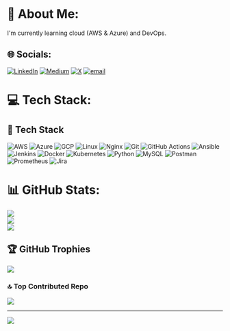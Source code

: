 # 💫 About Me:
I'm currently learning cloud (AWS & Azure) and DevOps. 


## 🌐 Socials:
[![LinkedIn](https://img.shields.io/badge/LinkedIn-%230077B5.svg?logo=linkedin&logoColor=white)](https://linkedin.com/in/bhupendrabhati) [![Medium](https://img.shields.io/badge/Medium-12100E?logo=medium&logoColor=white)](https://medium.com/@https://medium.com/@bhupendrabhati) [![X](https://img.shields.io/badge/X-black.svg?logo=X&logoColor=white)](https://x.com/bhupendra_bhati) [![email](https://img.shields.io/badge/Email-D14836?logo=gmail&logoColor=white)](mailto:bhupendrabhati05@gmail.com) 

# 💻 Tech Stack:
## 🚀 Tech Stack

![AWS](https://img.shields.io/badge/AWS-232F3E?style=for-the-badge&logo=amazon-aws&logoColor=FF9900) 
![Azure](https://img.shields.io/badge/Azure-0078D4?style=for-the-badge&logo=microsoft-azure&logoColor=white) 
![GCP](https://img.shields.io/badge/GCP-4285F4?style=for-the-badge&logo=google-cloud&logoColor=white) 
![Linux](https://img.shields.io/badge/Linux-FCC624?style=for-the-badge&logo=linux&logoColor=black) 
![Nginx](https://img.shields.io/badge/Nginx-009639?style=for-the-badge&logo=nginx&logoColor=white) 
![Git](https://img.shields.io/badge/Git-F05032?style=for-the-badge&logo=git&logoColor=white) 
![GitHub Actions](https://img.shields.io/badge/GitHub%20Actions-2088FF?style=for-the-badge&logo=github-actions&logoColor=white) 
![Ansible](https://img.shields.io/badge/Ansible-EE0000?style=for-the-badge&logo=ansible&logoColor=white) 
![Jenkins](https://img.shields.io/badge/Jenkins-D24939?style=for-the-badge&logo=jenkins&logoColor=white) 
![Docker](https://img.shields.io/badge/Docker-2496ED?style=for-the-badge&logo=docker&logoColor=white) 
![Kubernetes](https://img.shields.io/badge/Kubernetes-326CE5?style=for-the-badge&logo=kubernetes&logoColor=white) 
![Python](https://img.shields.io/badge/Python-3670A0?style=for-the-badge&logo=python&logoColor=ffdd54) 
![MySQL](https://img.shields.io/badge/MySQL-4479A1?style=for-the-badge&logo=mysql&logoColor=white) 
![Postman](https://img.shields.io/badge/Postman-FF6C37?style=for-the-badge&logo=postman&logoColor=white) 
![Prometheus](https://img.shields.io/badge/Prometheus-E6522C?style=for-the-badge&logo=Prometheus&logoColor=white) 
![Jira](https://img.shields.io/badge/jira-%230A0FFF.svg?style=for-the-badge&logo=jira&logoColor=white) 

# 📊 GitHub Stats:
![](https://github-readme-stats.vercel.app/api?username=bhupendrabhati&theme=ambient_gradient&hide_border=false&include_all_commits=false&count_private=false)<br/>
![](https://nirzak-streak-stats.vercel.app/?user=bhupendrabhati&theme=ambient_gradient&hide_border=false)<br/>
![](https://github-readme-stats.vercel.app/api/top-langs/?username=bhupendrabhati&theme=ambient_gradient&hide_border=false&include_all_commits=false&count_private=false&layout=compact)

## 🏆 GitHub Trophies
![](https://github-profile-trophy.vercel.app/?username=bhupendrabhati&theme=radical&no-frame=false&no-bg=true&margin-w=4)

### 🔝 Top Contributed Repo
![](https://github-contributor-stats.vercel.app/api?username=bhupendrabhati&limit=5&theme=dark&combine_all_yearly_contributions=true)

---
[![](https://visitcount.itsvg.in/api?id=bhupendrabhati&icon=0&color=5)](https://visitcount.itsvg.in)

<!-- Proudly created with GPRM ( https://gprm.itsvg.in ) -->
